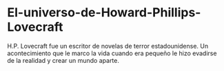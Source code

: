 # El-universo-de-Howard-Phillips-Lovecraft
H.P. Lovecraft fue un escritor de novelas de terror estadounidense. Un acontecimiento que le marco la vida cuando era pequeño le hizo evadirse de la realidad y crear un mundo aparte.
